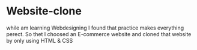 # Website-clone

while am learning Webdesigning I found that practice makes everything perect. So thet I choosed an E-commerce website and cloned that website by only using HTML & CSS
